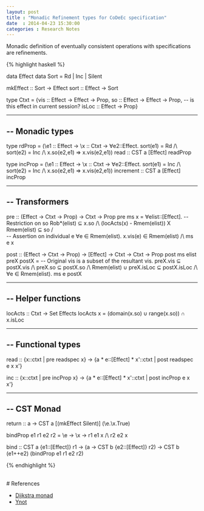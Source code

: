 ```yaml
---
layout: post
title : "Monadic Refinement types for CoDeEc specification"
date  : 2014-04-23 15:30:00
categories : Research Notes
---
```


Monadic definition of eventually consistent operations with specifications are
refinements.

{% highlight haskell %}

data Effect
data Sort = Rd | Inc | Silent

mkEffect :: Sort -> Effect
sort     :: Effect -> Sort

type Ctxt = {vis   :: Effect -> Effect -> Prop,
			 so    :: Effect -> Effect -> Prop,
			 -- is this effect in current session?
			 isLoc :: Effect -> Prop}

----------------
-- Monadic types
----------------

type rdProp =
  (\e1 :: Effect -> \x :: Ctxt -> ∀e2::Effect.
	sort(e1) = Rd /\ sort(e2) = Inc /\ x.so(e2,e1) => x.vis(e2,e1))
read :: CST a [Effect] readProp

type incProp =
  (\e1 :: Effect -> \x :: Ctxt -> ∀e2::Effect.
    sort(e1) = Inc /\ sort(e2) = Inc /\ x.so(e2,e1) => x.vis(e2,e1))
increment :: CST a [Effect] incProp

---------------
-- Transformers
---------------

pre :: (Effect -> Ctxt -> Prop) -> Ctxt -> Prop
pre ms x =
  ∀elist::[Effect].
	-- Restriction on so
	Rob*(elist) ⊆ x.so /\ (locActs(x) - Rmem(elist)) Χ Rmem(elist) ⊆ so /\
	-- Assertion on individual e
	∀e ∈ Rmem(elist). x.vis(e) ∈ Rmem(elist) /\ ms e x

post :: (Effect -> Ctxt -> Prop) -> [Effect] -> Ctxt -> Ctxt -> Prop
post ms elist preX postX =
  -- Original vis is a subset of the resultant vis.
  preX.vis ⊆ postX.vis
  /\ preX.so ⊆ postX.so
  /\ Rmem(elist) ∪ preX.isLoc ⊆ postX.isLoc
  /\ ∀e ∈ Rmem(elist). ms e postX

-------------------
-- Helper functions
-------------------

locActs :: Ctxt -> Set Effects
locActs x = (domain(x.so) ∪ range(x.so)) ∩ x.isLoc

-------------------
-- Functional types
-------------------

read :: {x::ctxt | pre readspec x} ->
        {a * e::[Effect] * x'::ctxt | post readspec e x x'}

inc  :: {x::ctxt | pre incProp x} ->
        {a * e::[Effect] * x'::ctxt | post incProp e x x'}


------------
-- CST Monad
------------

return :: a -> CST a [(mkEffect Silent)] (\e.\x.True)

bindProp e1 r1 e2 r2 =
  \e -> \x -> r1 e1 x /\ r2 e2 x

bind :: CST a {e1::[Effect]} r1
     -> (a -> CST b {e2::[Effect]} r2)
	 -> CST b (e1++e2) (bindProp e1 r1 e2 r2)

{% endhighlight %}

</br>
# References

* [Dijkstra monad](http://research.microsoft.com/en-us/um/people/nswamy/papers/dijkstra-submitted-pldi13.pdf)
* [Ynot](http://software.imdea.org/~aleks/papers/ynot/ynot08.pdf)

